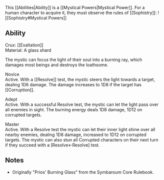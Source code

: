 This [[Abilities|Ability]] is a [[Mystical Powers|Mystical Power]]. For a human character to acquire it, they must observe the rules of [[Sophistry]]:
![[Sophistry#Mystical Powers]]
## Ability
Crux: [[Exaltation]]<br>Material: A glass shard

The mystic can focus the light of their soul into a burning ray, which damages most beings and destroys the loathsome.

Novice<br>Active. With a [[Resolve]] test, the mystic steers the light towards a target, dealing 1D6 damage. The damage increases to 1D8 if the target has [[Corruption]].

Adept<br>Active. With a successful Resolve test, the mystic can let the light pass over all enemies in sight. The burning energy deals 1D8 damage, 1D12 on corrupted targets.

Master<br>Active. With a Resolve test the mystic can let their inner light shine over all nearby enemies, dealing 1D8 damage, increased to 1D12 on corrupted targets. The mystic can also stun all Corrupted characters on their next turn if they succeed with a \[Resolve←Resolve\] test.
## Notes
* Originally "Prios' Burning Glass" from the Symbaroum Core Rulebook.